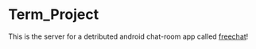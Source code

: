 # Term_Project

This is the server for a detributed android chat-room app called [freechat](https://github.com/AriaPahlavan/EE360P_TeamProject)!
